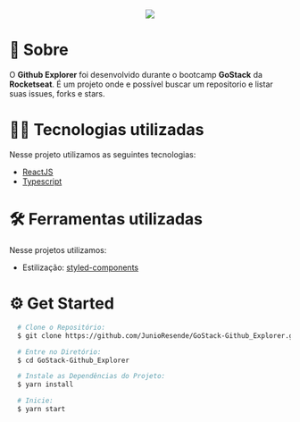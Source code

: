 <h1 align="center">
  <img src="https://ik.imagekit.io/ij3myhonv21/2021-03-04_09-48-16_-i0BLCQ69g.gif">
</h1>


# 📖 Sobre

O **Github Explorer** foi desenvolvido durante o bootcamp **GoStack** da **Rocketseat**. É um projeto onde e possível buscar um repositorio e listar suas issues, forks e stars.

# 👨‍💻 Tecnologias utilizadas

Nesse projeto utilizamos as seguintes tecnologias:

- [ReactJS](https://pt-br.reactjs.org/)
- [Typescript](https://www.typescriptlang.org/)

# 🛠 Ferramentas utilizadas

Nesse projetos utilizamos:

- Estilização: [styled-components](https://styled-components.com/)


# ⚙️ Get Started

```bash
  # Clone o Repositório:
  $ git clone https://github.com/JunioResende/GoStack-Github_Explorer.git

  # Entre no Diretório:
  $ cd GoStack-Github_Explorer

  # Instale as Dependências do Projeto:
  $ yarn install

  # Inicie:
  $ yarn start
```
